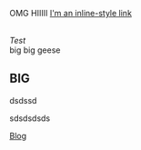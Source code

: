 OMG HIIIII       [I'm an inline-style link](https://www.google.com)

<br>*Test*</br>
  big big
  geese
## BIG

dsdssd

sdsdsdsds

[Blog](/posts/2023/10/30/my-first-post.html)
